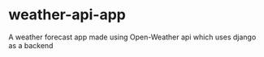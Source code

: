 # weather-api-app
 A weather forecast app made using Open-Weather api which uses django as a backend
